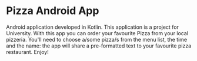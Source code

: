 # Pizza Android App
Android application developed in Kotlin.
This application is a project for University.
With this app you can order your favourite Pizza from your local pizzeria. 
You'll need to choose a/some pizza/s from the menu list, the time and the name:
the app will share a pre-formatted text to your favourite pizza restaurant.
Enjoy!
